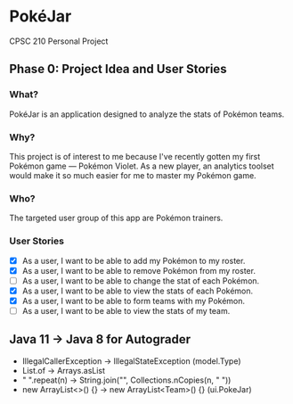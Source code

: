 # PokéJar
CPSC 210 Personal Project

## Phase 0: Project Idea and User Stories

### What?

PokéJar is an application designed to analyze the stats of Pokémon teams.

### Why?

This project is of interest to me because
I've recently gotten my first Pokémon game &mdash; Pokémon Violet.
As a new player, an analytics toolset would make
it so much easier for me to master my Pokémon game.

### Who?

The targeted user group of this app are Pokémon trainers.

### User Stories

- [x] As a user, I want to be able to add my Pokémon to my roster.
- [x] As a user, I want to be able to remove Pokémon from my roster.
- [ ] As a user, I want to be able to change the stat of each Pokémon.
- [x] As a user, I want to be able to view the stats of each Pokémon.
- [x] As a user, I want to be able to form teams with my Pokémon.
- [ ] As a user, I want to be able to view the stats of my team.

## Java 11 &rarr; Java 8 for Autograder

- IllegalCallerException &rarr; IllegalStateException (model.Type)
- List.of &rarr; Arrays.asList
- " ".repeat(n) &rarr; String.join("", Collections.nCopies(n, " "))
- new ArrayList&lt;&gt;() {} &rarr; new ArrayList&lt;Team&gt;() {} (ui.PokeJar)